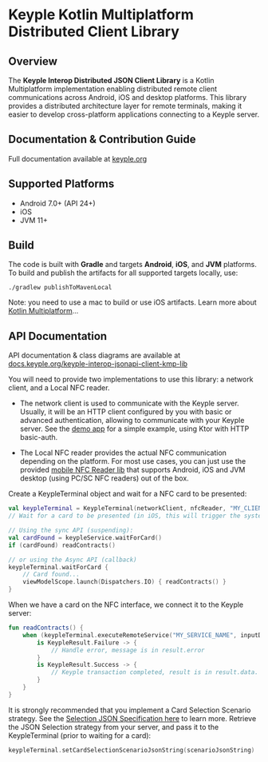 # Keyple Kotlin Multiplatform Distributed Client Library

## Overview

The **Keyple Interop Distributed JSON Client Library** is a Kotlin Multiplatform implementation enabling distributed remote
client communications across Android, iOS and desktop platforms. This library provides a distributed architecture layer
for remote terminals, making it easier to develop cross-platform applications connecting to a Keyple server.

## Documentation & Contribution Guide
Full documentation available at [keyple.org](https://keyple.org)

## Supported Platforms
- Android 7.0+ (API 24+)
- iOS
- JVM 11+

## Build
The code is built with **Gradle** and targets **Android**, **iOS**, and **JVM** platforms.
To build and publish the artifacts for all supported targets locally, use:
```
./gradlew publishToMavenLocal
```
Note: you need to use a mac to build or use iOS artifacts. Learn more about [Kotlin Multiplatform](https://www.jetbrains.com/help/kotlin-multiplatform-dev/get-started.html)…


## API Documentation
API documentation & class diagrams are available
at [docs.keyple.org/keyple-interop-jsonapi-client-kmp-lib](https://docs.keyple.org/keyple-interop-jsonapi-client-kmp-lib/)

You will need to provide two implementations to use this library: a network client, and a Local NFC reader.

* The network client is used to communicate with the Keyple server. Usually, it will be an HTTP client configured by you with basic or advanced authentication, allowing to communicate with your Keyple server.
  See the [demo app](https://github.com/calypsonet/keyple-demo-ticketing-reloading-remote/blob/main/client/kmp/composeApp/src/commonMain/kotlin/org/calypsonet/keyple/demo/reload/remote/network/SimpleHttpNetworkClient.kt) for a simple example, using Ktor with HTTP basic-auth.

* The Local NFC reader provides the actual NFC communication depending on the platform.
  For most use cases, you can just use the provided [mobile NFC Reader lib](https://github.com/eclipse-keyple/keyple-interop-jsonapi-client-kmp-lib) that supports Android, iOS and JVM desktop (using PC/SC NFC readers) out of the box.

Create a KeypleTerminal object and wait for a NFC card to be presented:
```kotlin
val keypleTerminal = KeypleTerminal(networkClient, nfcReader, "MY_CLIENT_ID")
// Wait for a card to be presented (in iOS, this will trigger the system mandatory NFC popup)

// Using the sync API (suspending):
val cardFound = keypleService.waitForCard() 
if (cardFound) readContracts()

// or using the Async API (callback)
keypleTerminal.waitForCard {
    // Card found...
    viewModelScope.launch(Dispatchers.IO) { readContracts() }
}
```

When we have a card on the NFC interface, we connect it to the Keyple server: 
```kotlin
fun readContracts() {
    when (keypleTerminal.executeRemoteService("MY_SERVICE_NAME", inputData, inputSerializer, outputSerializer)) {
        is KeypleResult.Failure -> {
            // Handle error, message is in result.error
        }
        is KeypleResult.Success -> {
            // Keyple transaction completed, result is in result.data. Check for applicative status and payload
        }
    }
}
```


It is strongly recommended that you implement a Card Selection Scenario strategy. See the [Selection JSON Specification here](https://keyple.org/user-guides/non-keyple-client/selection-json-specification/) to learn more.
Retrieve the JSON Selection strategy from your server, and pass it to the KeypleTerminal (prior to waiting for a card):
```kotlin
keypleTerminal.setCardSelectionScenarioJsonString(scenarioJsonString)
```